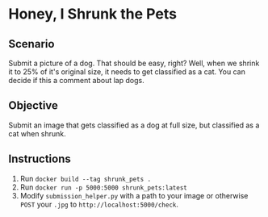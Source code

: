 # Honey, I Shrunk the Pets

## Scenario
Submit a picture of a dog. That should be easy, right? Well, when we shrink it to 25% of it's original size, it needs to get classified as a cat. You can decide if this a comment about lap dogs.

## Objective
Submit an image that gets classified as a dog at full size, but classified as a cat when shrunk.

## Instructions
1. Run `docker build --tag shrunk_pets .`
2. Run `docker run -p 5000:5000 shrunk_pets:latest`
3. Modify `submission_helper.py` with a path to your image or otherwise `POST` your `.jpg` to `http://localhost:5000/check`.
